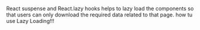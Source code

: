 React suspense and React.lazy  hooks helps to lazy load the components so that users can only download the required data related to that page.
how tu use Lazy Loading!!!